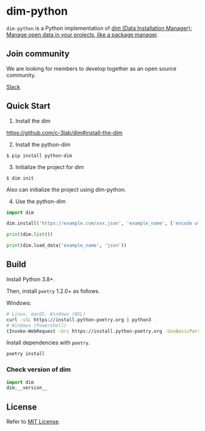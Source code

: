 # dim-python

`dim-python` is a Python implementation of [dim (Data Installation Manager): Manage open data in your projects, like a package manager](https://github.com/c-3lab/dim).

## Join community

We are looking for members to develop together as an open source community.

[Slack](https://join.slack.com/t/c3lab-hq/shared_invite/zt-v6zz66n9-1VYkVXC4zoQViWSMdzMTLg)

## Quick Start

1. Install the dim

https://github.com/c-3lab/dim#install-the-dim

2. Install the python-dim

```
$ pip install python-dim
```

3. Initialize the project for dim

```
$ dim init
```

Also can initialize the project using dim-python.

4. Use the python-dim

```python
import dim

dim.install('https://example.com/xxx.json', 'example_name', ['encode utf-8'])

print(dim.list())

print(dim.load_data('example_name', 'json'))

```


## Build

Install Python 3.8+.

Then, install `poetry` 1.2.0+ as follows.

Windows:

```Bash
# Linux, macOS, Windows (WSL)
curl -sSL https://install.python-poetry.org | python3 -
# Windows (Powershell)
(Invoke-WebRequest -Uri https://install.python-poetry.org -UseBasicParsing).Content | py -
```

Install dependencies with `poetry`.

```Bash
poetry install
```

### Check version of dim

```Python
import dim
dim.__version__
```

## License

Refer to [MIT License](https://github.com/c-3lab/dim-python/blob/main/LICENSE).
